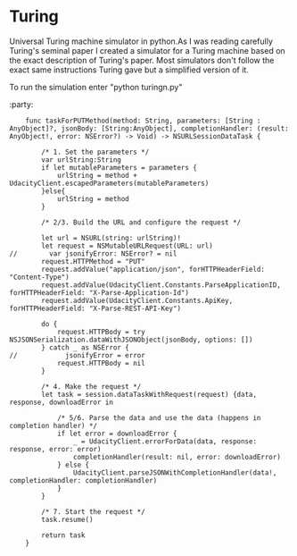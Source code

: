 Turing
======

Universal Turing machine simulator in python.As I was reading carefully Turing's seminal paper I created a simulator for a Turing machine based on the exact description of Turing's paper. Most simulators don't follow the exact same instructions Turing gave but a simplified version of it.

To run the simulation enter "python turingn.py"

:party:
```
    func taskForPUTMethod(method: String, parameters: [String : AnyObject]?, jsonBody: [String:AnyObject], completionHandler: (result: AnyObject!, error: NSError?) -> Void) -> NSURLSessionDataTask {
        
        /* 1. Set the parameters */
        var urlString:String
        if let mutableParameters = parameters {
            urlString = method + UdacityClient.escapedParameters(mutableParameters)
        }else{
            urlString = method
        }
        
        /* 2/3. Build the URL and configure the request */
        
        let url = NSURL(string: urlString)!
        let request = NSMutableURLRequest(URL: url)
//        var jsonifyError: NSError? = nil
        request.HTTPMethod = "PUT"
        request.addValue("application/json", forHTTPHeaderField: "Content-Type")
        request.addValue(UdacityClient.Constants.ParseApplicationID, forHTTPHeaderField: "X-Parse-Application-Id")
        request.addValue(UdacityClient.Constants.ApiKey, forHTTPHeaderField: "X-Parse-REST-API-Key")
        
        do {
            request.HTTPBody = try NSJSONSerialization.dataWithJSONObject(jsonBody, options: [])
        } catch _ as NSError {
//            jsonifyError = error
            request.HTTPBody = nil
        }
        
        /* 4. Make the request */
        let task = session.dataTaskWithRequest(request) {data, response, downloadError in
            
            /* 5/6. Parse the data and use the data (happens in completion handler) */
            if let error = downloadError {
                _ = UdacityClient.errorForData(data, response: response, error: error)
                completionHandler(result: nil, error: downloadError)
            } else {
                UdacityClient.parseJSONWithCompletionHandler(data!, completionHandler: completionHandler)
            }
        }
        
        /* 7. Start the request */
        task.resume()
        
        return task
    }
 
``` 
